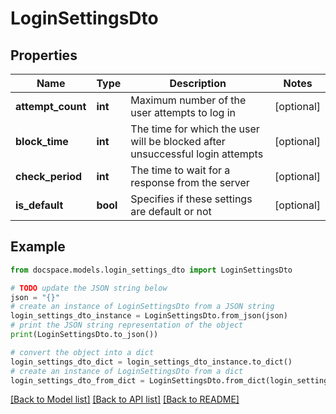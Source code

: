 # LoginSettingsDto


## Properties

Name | Type | Description | Notes
------------ | ------------- | ------------- | -------------
**attempt_count** | **int** | Maximum number of the user attempts to log in | [optional] 
**block_time** | **int** | The time for which the user will be blocked after unsuccessful login attempts | [optional] 
**check_period** | **int** | The time to wait for a response from the server | [optional] 
**is_default** | **bool** | Specifies if these settings are default or not | [optional] 

## Example

```python
from docspace.models.login_settings_dto import LoginSettingsDto

# TODO update the JSON string below
json = "{}"
# create an instance of LoginSettingsDto from a JSON string
login_settings_dto_instance = LoginSettingsDto.from_json(json)
# print the JSON string representation of the object
print(LoginSettingsDto.to_json())

# convert the object into a dict
login_settings_dto_dict = login_settings_dto_instance.to_dict()
# create an instance of LoginSettingsDto from a dict
login_settings_dto_from_dict = LoginSettingsDto.from_dict(login_settings_dto_dict)
```
[[Back to Model list]](../README.md#documentation-for-models) [[Back to API list]](../README.md#documentation-for-api-endpoints) [[Back to README]](../README.md)


